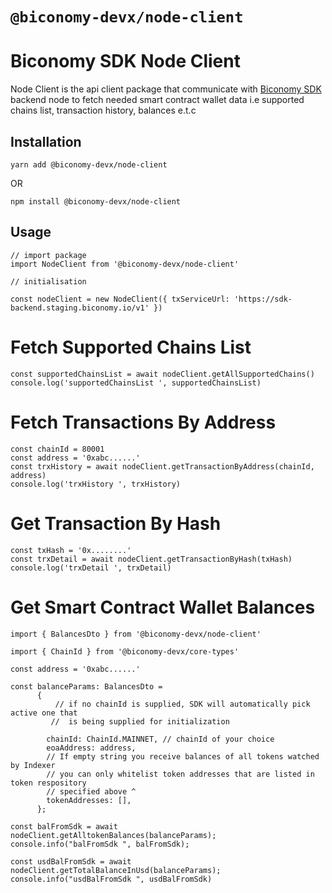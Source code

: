 # `@biconomy-devx/node-client`

# Biconomy SDK Node Client

Node Client is the api client package that communicate with [Biconomy SDK](https://github.com/bcnmy/biconomy-client-sdk) backend node to fetch needed smart contract wallet data i.e supported chains list, transaction history, balances e.t.c


## Installation

```yarn add @biconomy-devx/node-client```

OR

```npm install @biconomy-devx/node-client ```

## Usage

```
// import package
import NodeClient from '@biconomy-devx/node-client'

// initialisation

const nodeClient = new NodeClient({ txServiceUrl: 'https://sdk-backend.staging.biconomy.io/v1' })
```

# Fetch Supported Chains List

```
const supportedChainsList = await nodeClient.getAllSupportedChains()
console.log('supportedChainsList ', supportedChainsList)
```

# Fetch Transactions By Address

```
const chainId = 80001
const address = '0xabc......'
const trxHistory = await nodeClient.getTransactionByAddress(chainId, address)
console.log('trxHistory ', trxHistory)
```

# Get Transaction By Hash

```
const txHash = '0x........'
const trxDetail = await nodeClient.getTransactionByHash(txHash)
console.log('trxDetail ', trxDetail)
```


# Get Smart Contract Wallet Balances

```
import { BalancesDto } from '@biconomy-devx/node-client'

import { ChainId } from '@biconomy-devx/core-types'

const address = '0xabc......'

const balanceParams: BalancesDto =
      {
          // if no chainId is supplied, SDK will automatically pick active one that
         //  is being supplied for initialization

        chainId: ChainId.MAINNET, // chainId of your choice
        eoaAddress: address,
        // If empty string you receive balances of all tokens watched by Indexer
        // you can only whitelist token addresses that are listed in token respository
        // specified above ^
        tokenAddresses: [], 
      };

const balFromSdk = await nodeClient.getAlltokenBalances(balanceParams);
console.info("balFromSdk ", balFromSdk);

const usdBalFromSdk = await nodeClient.getTotalBalanceInUsd(balanceParams);
console.info("usdBalFromSdk ", usdBalFromSdk)
```